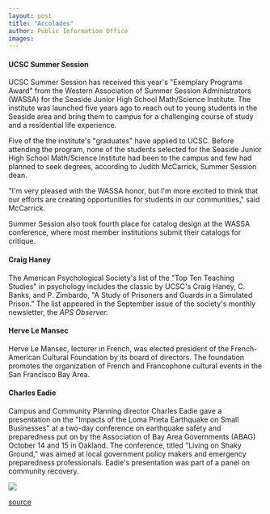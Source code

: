 ```yaml
---
layout: post
title: "Accolades"
author: Public Information Office
images:
---
```


#### UCSC Summer Session

UCSC Summer Session has received this year's "Exemplary Programs Award" from the Western Association of Summer Session Administrators (WASSA) for the Seaside Junior High School Math/Science Institute. The institute was launched five years ago to reach out to young students in the Seaside area and bring them to campus for a challenging course of study and a residential life experience.   
  
Five of the the institute's "graduates" have applied to UCSC. Before attending the program, none of the students selected for the Seaside Junior High School Math/Science Institute had been to the campus and few had planned to seek degrees, according to Judith McCarrick, Summer Session dean.

"I'm very pleased with the WASSA honor, but I'm more excited to think that our efforts are creating opportunities for students in our communities," said McCarrick.  
  
Summer Session also took fourth place for catalog design at the WASSA conference, where most member institutions submit their catalogs for critique.

#### Craig Haney

The American Psychological Society's list of the "Top Ten Teaching Studies" in psychology includes the classic by UCSC's Craig Haney, C. Banks, and P. Zimbardo, "A Study of Prisoners and Guards in a Simulated Prison." The list appeared in the September issue of the society's monthly newsletter, the _APS Observer._

#### Herve Le Mansec

Herve Le Mansec, lecturer in French, was elected president of the French-American Cultural Foundation by its board of directors. The foundation promotes the organization of French and Francophone cultural events in the San Francisco Bay Area.

#### Charles Eadie

Campus and Community Planning director Charles Eadie gave a presentation on the "Impacts of the Loma Prieta Earthquake on Small Businesses" at a two-day conference on earthquake safety and preparedness put on by the Association of Bay Area Governments (ABAG) October 14 and 15 in Oakland. The conference, titled "Living on Shaky Ground," was aimed at local government policy makers and emergency preparedness professionals. Eadie's presentation was part of a panel on community recovery.

  
  
![ ][1]

[1]: ../../images/trans.gif

[source](http://www1.ucsc.edu/currents/99-00/10-25/accolades.html "Permalink to accolades")
